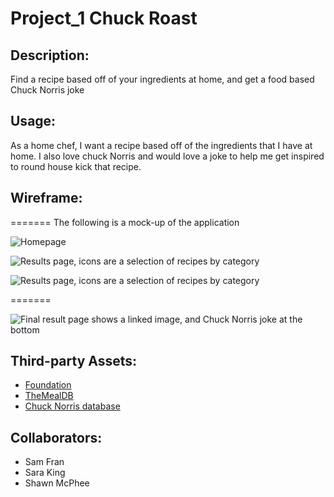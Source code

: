 # Project_1 Chuck Roast

## Description:

Find a recipe based off of your ingredients at home, and get a food based Chuck Norris joke

## Usage:

As a home chef, I want a recipe based off of the ingredients that I have at home.  I also love chuck Norris and would love a joke to help me get inspired to round house kick that recipe.

## Wireframe:

=======
The following is a mock-up of the application

![Homepage](.Wireframe/WireFrame-1.png)

![Results page, icons are a selection of recipes by category](.Wireframe/WireFrame-2.png)

![Results page, icons are a selection of recipes by category](.Wireframe/WireFrame-2.png)

=======

![Final result page shows a linked image, and Chuck Norris joke at the bottom](.Wireframe/WireFrame-3.png)

## Third-party Assets:

* [Foundation](https://get.foundation/sites/docs/installation.html)
* [TheMealDB](https://www.themealdb.com/api.php)
* [Chuck Norris database](http://www.icndb.com/api/)

## Collaborators:
* Sam Fran
* Sara King
* Shawn McPhee